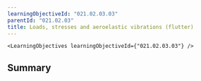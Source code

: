 ```yaml
---
learningObjectiveId: "021.02.03.03"
parentId: "021.02.03"
title: Loads, stresses and aeroelastic vibrations (flutter)
---
```


```tsx eval
<LearningObjectives learningObjectiveId={"021.02.03.03"} />
```

## Summary
